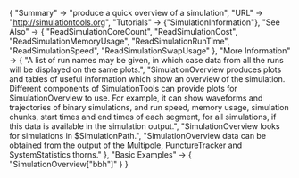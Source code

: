 {
 "Summary" -> "produce a quick overview of a simulation",
 "URL" -> "http://simulationtools.org",
 "Tutorials" -> {"SimulationInformation"},
 "See Also" -> {
   "ReadSimulationCoreCount",
   "ReadSimulationCost",
   "ReadSimulationMemoryUsage",
   "ReadSimulationRunTime",
   "ReadSimulationSpeed",
   "ReadSimulationSwapUsage"
   },
  "More Information" -> {
    "A list of run names may be given, in which case data from all the runs will be displayed on the same plots.",
    "SimulationOverview produces plots and tables of useful information which show an overview of the simulation.  Different components of SimulationTools can provide plots for SimulationOverview to use.  For example, it can show waveforms and trajectories of binary simulations, and run speed, memory usage, simulation chunks, start times and end times of each segment, for all simulations, if this data is available in the simulation output.",
    "SimulationOverview looks for simulations in $SimulationPath.",
    "SimulationOverview data can be obtained from the output of the Multipole, PunctureTracker and SystemStatistics thorns."
    },
  "Basic Examples" -> {
    "SimulationOverview[\"bbh\"]"
  }
}
    